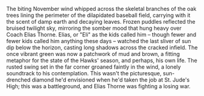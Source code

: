 The biting November wind whipped across the skeletal branches of the oak trees lining the perimeter of the dilapidated baseball field, carrying with it the scent of damp earth and decaying leaves.  Frozen puddles reflected the bruised twilight sky, mirroring the somber mood that hung heavy over Coach Elias Thorne.  Elias, or "Eli" as the kids called him – though fewer and fewer kids called him anything these days – watched the last sliver of sun dip below the horizon, casting long shadows across the cracked infield. The once vibrant green was now a patchwork of mud and brown, a fitting metaphor for the state of the Hawks' season, and perhaps, his own life.  The rusted swing set in the far corner groaned faintly in the wind, a lonely soundtrack to his contemplation. This wasn't the picturesque, sun-drenched diamond he'd envisioned when he'd taken the job at St. Jude's High; this was a battleground, and Elias Thorne was fighting a losing war.
